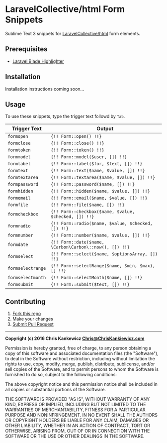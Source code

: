 LaravelCollective/html Form Snippets
====================================

Sublime Text 3 snippets for [LaravelCollective/html](https://github.com/LaravelCollective/html)
form elements.


Prerequisites
-------------

  - [Laravel Blade Highlighter](https://github.com/Medalink/laravel-blade)


Installation
------------

Installation instructions coming soon...


Usage
-----

To use these snippets, type the trigger text followd by `Tab`.

| Trigger Text      | Output                                                  |
| ----------------- | ------------------------------------------------------- |
| `formopen`        | `{!! Form::open() !!}`                                  |
| `formclose`       | `{!! Form::close() !!}`                                 |
| `formtoken`       | `{!! Form::token() !!}`                                 |
| `formmodel`       | `{!! Form::model($user, []) !!}`                        |
| `formlabel`       | `{!! Form::label($for, $text, []) !!}`                  |
| `formtext`        | `{!! Form::text($name, $value, []) !!}`                 |
| `formtextarea`    | `{!! Form::textarea($name, $value, []) !!}`             |
| `formpassword`    | `{!! Form::password($name, []) !!}`                     |
| `formhidden`      | `{!! Form::hidden($name, $value, []) !!}`               |
| `formemail`       | `{!! Form::email($name, $value, []) !!}`                |
| `formfile`        | `{!! Form::file($name, []) !!}`                         |
| `formcheckbox`    | `{!! Form::checkbox($name, $value, $checked, []) !!}`   |
| `formradio`       | `{!! Form::radio($name, $value, $checked, []) !!}`      |
| `formnumber`      | `{!! Form::number($name, $value, []) !!}`               |
| `formdate`        | `{!! Form::date($name, \Carbon\Carbon\::now(), []) !!}` |
| `formselect`      | `{!! Form::select($name, $optionsArray, []) !!}`        |
| `formselectrange` | `{!! Form::selectRange($name, $min, $max), [] !!}`      |
| `formselectmonth` | `{!! Form::selectMonth($name, []) !!}`                  |
| `formsubmit`      | `{!! Form::submit($text, []) !!}`                       |


Contributing
------------

  1. [Fork this repo](https://github.com/PHLAK/laravelcollective-html-form-snippets#fork-destination-box)
  2. Make your changes
  3. [Submit Pull Request](https://github.com/PHLAK/laravelcollective-html-form-snippets/pull/new)


-----

**Copyright (c) 2016 Chris Kankewicz <Chris@ChrisKankiewicz.com>**

Permission is hereby granted, free of charge, to any person obtaining a copy
of this software and associated documentation files (the "Software"), to deal
in the Software without restriction, including without limitation the rights
to use, copy, modify, merge, publish, distribute, sublicense, and/or sell
copies of the Software, and to permit persons to whom the Software is
furnished to do so, subject to the following conditions:

The above copyright notice and this permission notice shall be included in
all copies or substantial portions of the Software.

THE SOFTWARE IS PROVIDED "AS IS", WITHOUT WARRANTY OF ANY KIND, EXPRESS OR
IMPLIED, INCLUDING BUT NOT LIMITED TO THE WARRANTIES OF MERCHANTABILITY,
FITNESS FOR A PARTICULAR PURPOSE AND NONINFRINGEMENT. IN NO EVENT SHALL THE
AUTHORS OR COPYRIGHT HOLDERS BE LIABLE FOR ANY CLAIM, DAMAGES OR OTHER
LIABILITY, WHETHER IN AN ACTION OF CONTRACT, TORT OR OTHERWISE, ARISING FROM,
OUT OF OR IN CONNECTION WITH THE SOFTWARE OR THE USE OR OTHER DEALINGS IN
THE SOFTWARE.

